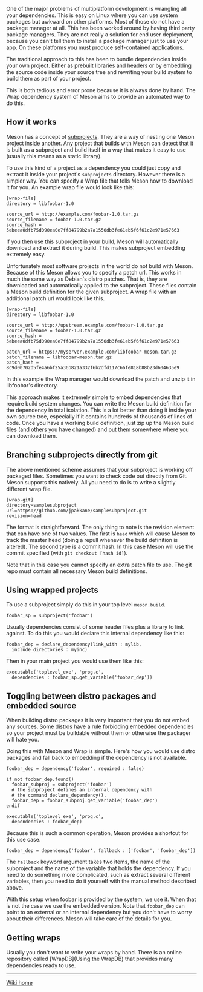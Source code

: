 One of the major problems of multiplatform development is wrangling all your dependencies. This is easy on Linux where you can use system packages but awkward on other platforms. Most of those do not have a package manager at all. This has been worked around by having third party package managers. They are not really a solution for end user deployment, because you can't tell them to install a package manager just to use your app. On these platforms you must produce self-contained applications.

The traditional approach to this has been to bundle dependencies inside your own project. Either as prebuilt libraries and headers or by embedding the source code inside your source tree and rewriting your build system to build them as part of your project.

This is both tedious and error prone because it is always done by hand. The Wrap dependency system of Meson aims to provide an automated way to do this.

## How it works

Meson has a concept of [subprojects](Subprojects). They are a way of nesting one Meson project inside another. Any project that builds with Meson can detect that it is built as a subproject and build itself in a way that makes it easy to use (usually this means as a static library).

To use this kind of a project as a dependency you could just copy and extract it inside your project's `subprojects` directory. However there is a simpler way. You can specify a Wrap file that tells Meson how to download it for you. An example wrap file would look like this:

    [wrap-file]
    directory = libfoobar-1.0

    source_url = http://example.com/foobar-1.0.tar.gz
    source_filename = foobar-1.0.tar.gz
    source_hash = 5ebeea0dfb75d090ea0e7ff84799b2a7a1550db3fe61eb5f6f61c2e971e57663

If you then use this subproject in your build, Meson will automatically download and extract it during build. This makes subproject embedding extremely easy.

Unfortunately most software projects in the world do not build with Meson. Because of this Meson allows you to specify a patch url. This works in much the same way as Debian's distro patches. That is, they are downloaded and automatically applied to the subproject. These files contain a Meson build definition for the given subproject. A wrap file with an additional patch url would look like this.

    [wrap-file]
    directory = libfoobar-1.0

    source_url = http://upstream.example.com/foobar-1.0.tar.gz
    source_filename = foobar-1.0.tar.gz
    source_hash = 5ebeea0dfb75d090ea0e7ff84799b2a7a1550db3fe61eb5f6f61c2e971e57663

    patch_url = https://myserver.example.com/libfoobar-meson.tar.gz
    patch_filename = libfoobar-meson.tar.gz
    patch_hash = 8c9d00702d5fe4a6bf25a36b821a332f6b2dfd117c66fe818b88b23d604635e9

In this example the Wrap manager would download the patch and unzip it in libfoobar's directory.

This approach makes it extremely simple to embed dependencies that require build system changes. You can write the Meson build definition for the dependency in total isolation. This is a lot better than doing it inside your own source tree, especially if it contains hundreds of thousands of lines of code. Once you have a working build definition, just zip up the Meson build files (and others you have changed) and put them somewhere where you can download them.

## Branching subprojects directly from git

The above mentioned scheme assumes that your subproject is working off packaged files. Sometimes you want to check code out directly from Git. Meson supports this natively. All you need to do is to write a slightly different wrap file.

    [wrap-git]
    directory=samplesubproject
    url=https://github.com/jpakkane/samplesubproject.git
    revision=head

The format is straightforward. The only thing to note is the revision element that can have one of two values. The first is `head` which will cause Meson to track the master head (doing a repull whenever the build definition is altered). The second type is a commit hash. In this case Meson will use the commit specified (with `git checkout [hash id]`).

Note that in this case you cannot specify an extra patch file to use. The git repo must contain all necessary Meson build definitions.

## Using wrapped projects

To use a subproject simply do this in your top level `meson.build`.

    foobar_sp = subproject('foobar')

Usually dependencies consist of some header files plus a library to link against. To do this you would declare this internal dependency like this:

    foobar_dep = declare_dependency(link_with : mylib,
      include_directories : myinc)

Then in your main project you would use them like this:

    executable('toplevel_exe', 'prog.c',
      dependencies : foobar_sp.get_variable('foobar_dep'))

## Toggling between distro packages and embedded source

When building distro packages it is very important that you do not embed any sources. Some distros have a rule forbidding embedded dependencies so your project must be buildable without them or otherwise the packager will hate you.

Doing this with Meson and Wrap is simple. Here's how you would use distro packages and fall back to embedding if the dependency is not available.

    foobar_dep = dependency('foobar', required : false)

    if not foobar_dep.found()
      foobar_subproj = subproject('foobar')
      # the subproject defines an internal dependency with
      # the command declare_dependency().
      foobar_dep = foobar_subproj.get_variable('foobar_dep')
    endif

    executable('toplevel_exe', 'prog.c',
      dependencies : foobar_dep)

Because this is such a common operation, Meson provides a shortcut for this use case.

    foobar_dep = dependency('foobar', fallback : ['foobar', 'foobar_dep'])

The `fallback` keyword argument takes two items, the name of the subproject and the name of the variable that holds the dependency. If you need to do something more complicated, such as extract several different variables, then you need to do it yourself with the manual method described above.

With this setup when foobar is provided by the system, we use it. When that is not the case we use the embedded version. Note that `foobar_dep` can point to an external or an internal dependency but you don't have to worry about their differences. Meson will take care of the details for you.

## Getting wraps

Usually you don't want to write your wraps by hand. There is an online repository called [WrapDB](Using the WrapDB) that provides many dependencies ready to use.

----

[Wiki home](Home)